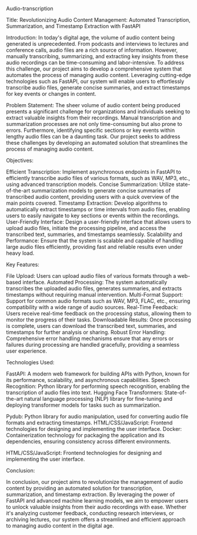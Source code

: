 Audio-transcription


Title: Revolutionizing Audio Content Management: Automated Transcription, Summarization, and Timestamp Extraction with FastAPI

Introduction: 
In today's digital age, the volume of audio content being generated is unprecedented. From podcasts and interviews to lectures and conference calls, audio files are a rich source of information. However, manually transcribing, summarizing, and extracting key insights from these audio recordings can be time-consuming and labor-intensive. To address this challenge, our project aims to develop a comprehensive system that automates the process of managing audio content. Leveraging cutting-edge technologies such as FastAPI, our system will enable users to effortlessly transcribe audio files, generate concise summaries, and extract timestamps for key events or changes in content.

Problem Statement:
The sheer volume of audio content being produced presents a significant challenge for organizations and individuals seeking to extract valuable insights from their recordings. Manual transcription and summarization processes are not only time-consuming but also prone to errors. Furthermore, identifying specific sections or key events within lengthy audio files can be a daunting task. Our project seeks to address these challenges by developing an automated solution that streamlines the process of managing audio content.

Objectives:

Efficient Transcription: Implement asynchronous endpoints in FastAPI to efficiently transcribe audio files of various formats, such as WAV, MP3, etc., using advanced transcription models. Concise Summarization: Utilize state-of-the-art summarization models to generate concise summaries of transcribed audio content, providing users with a quick overview of the main points covered. Timestamp Extraction: Develop algorithms to automatically extract timestamps or time intervals from audio files, enabling users to easily navigate to key sections or events within the recordings. User-Friendly Interface: Design a user-friendly interface that allows users to upload audio files, initiate the processing pipeline, and access the transcribed text, summaries, and timestamps seamlessly. Scalability and Performance: Ensure that the system is scalable and capable of handling large audio files efficiently, providing fast and reliable results even under heavy load.

Key Features:

File Upload: Users can upload audio files of various formats through a web-based interface. Automated Processing: The system automatically transcribes the uploaded audio files, generates summaries, and extracts timestamps without requiring manual intervention. Multi-Format Support: Support for common audio formats such as WAV, MP3, FLAC, etc., ensuring compatibility with a wide range of audio sources. Real-Time Feedback: Users receive real-time feedback on the processing status, allowing them to monitor the progress of their tasks. Downloadable Results: Once processing is complete, users can download the transcribed text, summaries, and timestamps for further analysis or sharing. Robust Error Handling: Comprehensive error handling mechanisms ensure that any errors or failures during processing are handled gracefully, providing a seamless user experience.

Technologies Used:

FastAPI: A modern web framework for building APIs with Python, known for its performance, scalability, and asynchronous capabilities. Speech Recognition: Python library for performing speech recognition, enabling the transcription of audio files into text. 
Hugging Face Transformers: State-of-the-art natural language processing (NLP) library for fine-tuning and deploying transformer models for tasks such as summarization. 

Pydub: Python library for audio manipulation, used for converting audio file formats and extracting timestamps. HTML/CSS/JavaScript: Frontend technologies for designing and implementing the user interface. Docker: Containerization technology for packaging the application and its dependencies, ensuring consistency across different environments.

HTML/CSS/JavaScript: Frontend technologies for designing and implementing the user interface.

Conclusion:

In conclusion, our project aims to revolutionize the management of audio content by providing an automated solution for transcription, summarization, and timestamp extraction. By leveraging the power of FastAPI and advanced machine learning models, we aim to empower users to unlock valuable insights from their audio recordings with ease. Whether it's analyzing customer feedback, conducting research interviews, or archiving lectures, our system offers a streamlined and efficient approach to managing audio content in the digital age.

